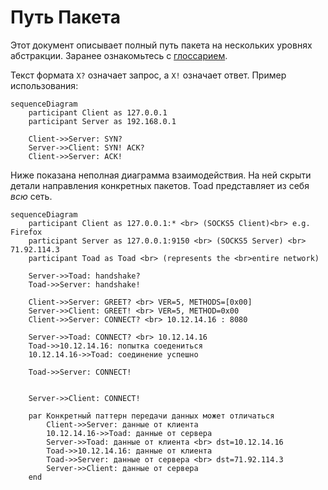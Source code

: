 # Путь Пакета

Этот документ описывает полный путь пакета на нескольких уровнях абстракции. Заранее ознакомьтесь с [глоссарием](./../glossary.md). 

Текст формата `X?` означает запрос, а `X!` означает ответ. 
Пример использования:

```mermaid
sequenceDiagram
    participant Client as 127.0.0.1
    participant Server as 192.168.0.1

    Client->>Server: SYN?
    Server->>Client: SYN! ACK?
    Client->>Server: ACK!
```

Ниже показана неполная диаграмма взаимодействия. На ней скрыти детали направления конкретных пакетов. Toad представляет из себя _всю_ сеть.

```mermaid
sequenceDiagram
    participant Client as 127.0.0.1:* <br> (SOCKS5 Client)<br> e.g. Firefox
    participant Server as 127.0.0.1:9150 <br> (SOCKS5 Server) <br> 71.92.114.3
    participant Toad as Toad <br> (represents the <br>entire network)

    Server->>Toad: handshake?
    Toad->>Server: handshake!

    Client->>Server: GREET? <br> VER=5, METHODS=[0x00]
    Server->>Client: GREET! <br> VER=5, METHOD=0x00
    Client->>Server: CONNECT? <br> 10.12.14.16 : 8080
    
    Server->>Toad: CONNECT? <br> 10.12.14.16
    Toad->>10.12.14.16: попытка соедениться 
    10.12.14.16->>Toad: соединение успешно

    Toad->>Server: CONNECT!


    Server->>Client: CONNECT!

    par Конкретный паттерн передачи данных может отличаться
        Client->>Server: данные от клиента
        10.12.14.16->>Toad: данные от сервера
        Server->>Toad: данные от клиента <br> dst=10.12.14.16
        Toad->>10.12.14.16: данные от клиента
        Toad->>Server: данные от сервера <br> dst=71.92.114.3 
        Server->>Client: данные от сервера
    end
```
